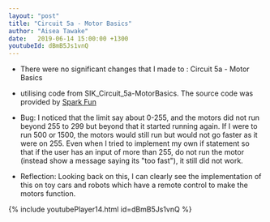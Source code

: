 ```yaml
---
layout: "post"
title: "Circuit 5a - Motor Basics"
author: "Aisea Tawake"
date:   2019-06-14 15:00:00 +1300
youtubeId: dBmB5Js1vnQ
---
```

* There were no significant changes that I made to : Circuit 5a - Motor Basics

* utilising code from SIK_Circuit_5a-MotorBasics. The source code was provided by [Spark Fun](https://learn.sparkfun.com/tutorials/sparkfun-inventors-kit-experiment-guide---v40/circuit-5a-motor-basics)

* Bug: I noticed that the limit say about 0-255, and the motors did not run beyond 255 to 299 but beyond that it started running again. If I were to run 500 or 1500, the motors would still run but would not go faster as it were on 255. Even when I tried to implement my own if statement so that if the user has an input of more than 255, do not run the motor (instead show a message saying its "too fast"), it still did not work.

* Reflection: Looking back on this, I can clearly see the implementation of this on toy cars and robots which have a remote control to make the motors function.

{% include youtubePlayer14.html id=dBmB5Js1vnQ %}